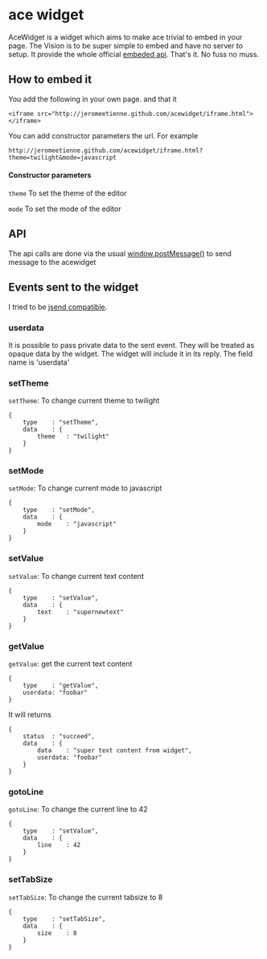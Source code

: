 # ace widget

AceWidget is a widget which aims to make ace trivial to embed in your page.
The Vision is to be super simple to embed and have no server to setup.
It provide the whole official [embeded api](https://github.com/ajaxorg/ace/wiki/Embedding---API).
That's it. No fuss no muss.

## How to embed it

You add the following in your own page. and that it

    <iframe src="http://jeromeetienne.github.com/acewidget/iframe.html"></iframe>

You can add constructor parameters the url. For example 

    http://jeromeetienne.github.com/acewidget/iframe.html?theme=twilight&mode=javascript

#### Constructor parameters

`theme` To set the theme of the editor

`mode` To set the mode of the editor

      
## API

The api calls are done via the usual [window.postMessage()](https://developer.mozilla.org/en/DOM/window.postMessage)
to send message to the acewidget

## Events sent to the widget

I tried to be [jsend compatible](http://labs.omniti.com/labs/jsend/wiki).

### userdata

It is possible to pass private data to the sent event. They
will be treated as opaque data by the widget. The widget will
include it in its reply. The field name is 'userdata'

### setTheme

`setTheme`: To change current theme to twilight

    {
        type    : "setTheme",
        data    : {
            theme   : "twilight"
        }
    }

### setMode

`setMode`: To change current mode to javascript

    {
        type    : "setMode",
        data    : {
            mode    : "javascript"
        }
    }

### setValue

`setValue`: To change current text content

    {
        type    : "setValue",
        data    : {
            text    : "supernewtext"
        }
    }

### getValue

`getValue`: get the current text content

    {
        type    : "getValue",
        userdata: "foobar"
    }
    
It will returns

    {
        status  : "succeed",
        data    : {
            data    : "super text content from widget",
            userdata: "foobar"
        }
    }

### gotoLine

`gotoLine`: To change the current line to 42

    {
        type    : "setValue",
        data    : {
            line    : 42
        }
    }

### setTabSize

`setTabSize`: To change the current tabsize to 8

    {
        type    : "setTabSize",
        data    : {
            size    : 8
        }
    }




